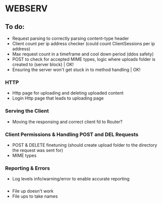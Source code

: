 # WEBSERV

## To do:
- Request parsing to correctly parsing content-type header
- Client count per ip address checker (could count ClientSessions per ip address)
- Max request count in a timeframe and cool down period (ddos safety)
- POST to check for accepted MIME types, logic where uploads folder is created to (server block) | OK!
- Ensuring the server won't get stuck in to method handling | OK!


### HTTP
* Http page for uploading and deleting uploaded content
* Login Http page that leads to uploading page

### Serving the Client
* Moving the responsing and correct client fd to Router?

### Client Permissions & Handling POST and DEL Requests
* POST & DELETE finetuning (should create upload folder to the directory the request was sent for)
* MIME types

### Reporting & Errors
* Log levels info/warning/error to enable accurate reporting


###
- File up doesn't  work
- File ups to take names
